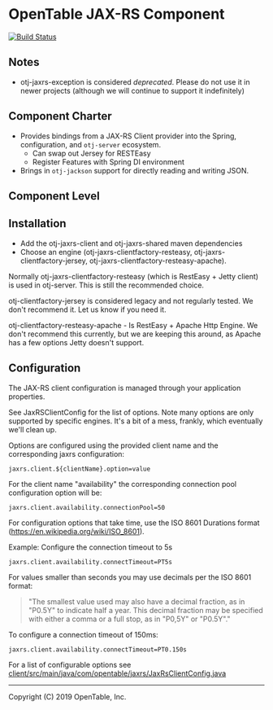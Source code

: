 OpenTable JAX-RS Component
==========================

[![Build Status](https://travis-ci.org/opentable/otj-jaxrs.svg)](https://travis-ci.org/opentable/otj-jaxrs)

Notes
-----
* otj-jaxrs-exception is considered *deprecated*. Please do not use it in newer projects (although we will continue to support it indefinitely)

Component Charter
-----------------

* Provides bindings from a JAX-RS Client provider into the Spring, configuration, and `otj-server` ecosystem.
  - Can swap out Jersey for RESTEasy
  - Register Features with Spring DI environment
* Brings in `otj-jackson` support for directly reading and writing JSON.

Component Level
---------------

Installation
------------
* Add the otj-jaxrs-client and otj-jaxrs-shared maven dependencies
* Choose an engine (otj-jaxrs-clientfactory-resteasy, otj-jaxrs-clientfactory-jersey, otj-jaxrs-clientfactory-resteasy-apache).

Normally otj-jaxrs-clientfactory-resteasy (which is RestEasy + Jetty client) is used in otj-server.
This is still the recommended choice.

otj-clientfactory-jersey is considered legacy and not regularly tested. We don't recommend it. Let us
know if you need it.

otj-clientfactory-resteasy-apache - Is RestEasy + Apache Http Engine. We don't recommend this currently, but
we are keeping this around, as Apache has a few options Jetty doesn't support.

Configuration
--------------
The JAX-RS client configuration is managed through your application properties. 

See JaxRSClientConfig for the list of options. Note many options are only supported
by specific engines. It's a bit of a mess, frankly, which eventually we'll clean up.


Options are configured using the provided client name and the corresponding jaxrs configuration:  

    jaxrs.client.${clientName}.option=value


For the client name "availability" the corresponding connection pool configuration option will be:  

    jaxrs.client.availability.connectionPool=50


For configuration options that take time, use the ISO 8601 Durations format (https://en.wikipedia.org/wiki/ISO_8601).  

Example: Configure the connection timeout to 5s  

    jaxrs.client.availability.connectTimeout=PT5s


For values smaller than seconds you may use decimals per the ISO 8601 format:  
>"The smallest value used may also have a decimal fraction, as in "P0.5Y" to indicate half a year. This decimal fraction may be specified with either a comma or a full stop, as in "P0,5Y" or "P0.5Y"."


To configure a connection timeout of 150ms:  

    jaxrs.client.availability.connectTimeout=PT0.150s


For a list of configurable options see [client/src/main/java/com/opentable/jaxrs/JaxRsClientConfig.java](client/src/main/java/com/opentable/jaxrs/JaxRsClientConfig.java)

----
Copyright (C) 2019 OpenTable, Inc.
